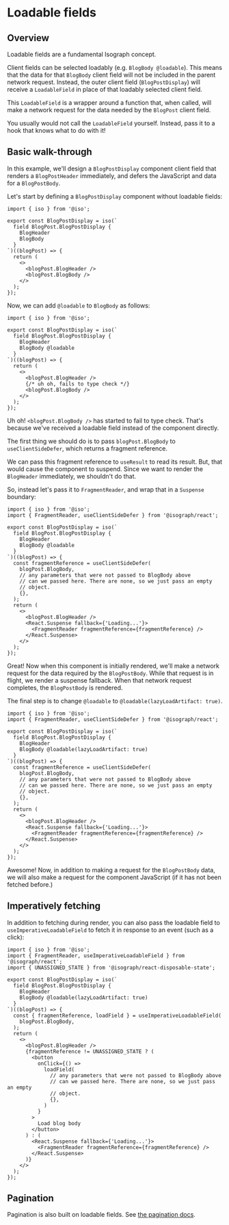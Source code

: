 # Loadable fields

## Overview

Loadable fields are a fundamental Isograph concept.

Client fields can be selected loadably (e.g. `BlogBody @loadable`). This means that the data for that `BlogBody` client field will not be included in the parent network request. Instead, the outer client field (`BlogPostDisplay`) will receive a `LoadableField` in place of that loadably selected client field.

This `LoadableField` is a wrapper around a function that, when called, will make a network request for the data needed by the `BlogPost` client field.

You usually would not call the `LoadableField` yourself. Instead, pass it to a hook that knows what to do with it!

## Basic walk-through

In this example, we'll design a `BlogPostDisplay` component client field that renders a `BlogPostHeader` immediately, and defers the JavaScript and data for a `BlogPostBody`.

Let's start by defining a `BlogPostDisplay` component without loadable fields:

```tsx
import { iso } from '@iso';

export const BlogPostDisplay = iso(`
  field BlogPost.BlogPostDisplay {
    BlogHeader
    BlogBody
  }
`)((blogPost) => {
  return (
    <>
      <blogPost.BlogHeader />
      <blogPost.BlogBody />
    </>
  );
});
```

Now, we can add `@loadable` to `BlogBody` as follows:

```tsx
import { iso } from '@iso';

export const BlogPostDisplay = iso(`
  field BlogPost.BlogPostDisplay {
    BlogHeader
    BlogBody @loadable
  }
`)((blogPost) => {
  return (
    <>
      <blogPost.BlogHeader />
      {/* uh oh, fails to type check */}
      <blogPost.BlogBody />
    </>
  );
});
```

Uh oh! `<blogPost.BlogBody />` has started to fail to type check. That's because we've received a loadable field instead of the component directly.

The first thing we should do is to pass `blogPost.BlogBody` to `useClientSideDefer`, which returns a fragment reference.

We can pass this fragment reference to `useResult` to read its result. But, that would cause the component to suspend. Since we want to render the `BlogHeader` immediately, we shouldn't do that.

So, instead let's pass it to `FragmentReader`, and wrap that in a `Suspense` boundary:

```tsx
import { iso } from '@iso';
import { FragmentReader, useClientSideDefer } from '@isograph/react';

export const BlogPostDisplay = iso(`
  field BlogPost.BlogPostDisplay {
    BlogHeader
    BlogBody @loadable
  }
`)((blogPost) => {
  const fragmentReference = useClientSideDefer(
    blogPost.BlogBody,
    // any parameters that were not passed to BlogBody above
    // can we passed here. There are none, so we just pass an empty
    // object.
    {},
  );
  return (
    <>
      <blogPost.BlogHeader />
      <React.Suspense fallback={'Loading...'}>
        <FragmentReader fragmentReference={fragmentReference} />
      </React.Suspense>
    </>
  );
});
```

Great! Now when this component is initially rendered, we'll make a network request for the data required by the `BlogPostBody`. While that request is in flight, we render a suspense fallback. When that network request completes, the `BlogPostBody` is rendered.

The final step is to change `@loadable` to `@loadable(lazyLoadArtifact: true)`.

```tsx
import { iso } from '@iso';
import { FragmentReader, useClientSideDefer } from '@isograph/react';

export const BlogPostDisplay = iso(`
  field BlogPost.BlogPostDisplay {
    BlogHeader
    BlogBody @loadable(lazyLoadArtifact: true)
  }
`)((blogPost) => {
  const fragmentReference = useClientSideDefer(
    blogPost.BlogBody,
    // any parameters that were not passed to BlogBody above
    // can we passed here. There are none, so we just pass an empty
    // object.
    {},
  );
  return (
    <>
      <blogPost.BlogHeader />
      <React.Suspense fallback={'Loading...'}>
        <FragmentReader fragmentReference={fragmentReference} />
      </React.Suspense>
    </>
  );
});
```

Awesome! Now, in addition to making a request for the `BlogPostBody` data, we will also make a request for the component JavaScript (if it has not been fetched before.)

## Imperatively fetching

In addition to fetching during render, you can also pass the loadable field to `useImperativeLoadableField` to fetch it in response to an event (such as a click):

```tsx
import { iso } from '@iso';
import { FragmentReader, useImperativeLoadableField } from '@isograph/react';
import { UNASSIGNED_STATE } from '@isograph/react-disposable-state';

export const BlogPostDisplay = iso(`
  field BlogPost.BlogPostDisplay {
    BlogHeader
    BlogBody @loadable(lazyLoadArtifact: true)
  }
`)((blogPost) => {
  const { fragmentReference, loadField } = useImperativeLoadableField(
    blogPost.BlogBody,
  );
  return (
    <>
      <blogPost.BlogHeader />
      {fragmentReference != UNASSIGNED_STATE ? (
        <button
          onClick={() =>
            loadField(
              // any parameters that were not passed to BlogBody above
              // can we passed here. There are none, so we just pass an empty
              // object.
              {},
            )
          }
        >
          Load blog body
        </button>
      ) : (
        <React.Suspense fallback={'Loading...'}>
          <FragmentReader fragmentReference={fragmentReference} />
        </React.Suspense>
      )}
    </>
  );
});
```

## Pagination

Pagination is also built on loadable fields. See [the pagination docs](../pagination).
